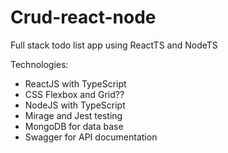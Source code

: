 # Crud-react-node
Full stack todo list app using ReactTS and NodeTS

Technologies:
- ReactJS with TypeScript
- CSS Flexbox and Grid??
- NodeJS with TypeScript
- Mirage and Jest testing 
- MongoDB for data base 
- Swagger for API documentation